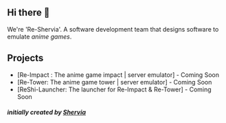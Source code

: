 ## Hi there 👋
We're 'Re-Shervia'. A software development team that designs software to emulate *anime games*.

## Projects
- [Re-Impact : The anime game impact | server emulator] - Coming Soon
- [Re-Tower: The anime game tower | server emulator] - Coming Soon
- [ReShi-Launcher: The launcher for Re-Impact & Re-Tower] - Coming Soon

#### *initially created by [Shervia](https://discordapp.com/users/349874541784334337/)*
